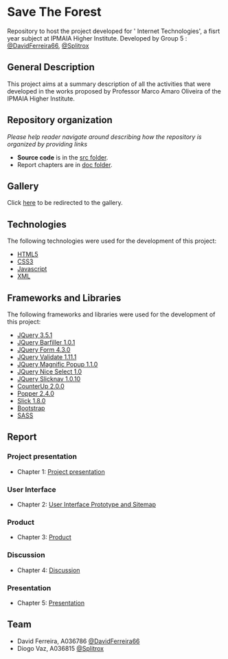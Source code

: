 # Save The Forest

Repository to host the project developed for '
Internet Technologies', a fisrt year subject at IPMAIA Higher Institute. Developed by Group 5 : [@DavidFerreira66](https://github.com/DavidFerreiraa66), [@Splitrox](https://github.com/Splitrox)


## General Description

This project aims at a summary description of all the activities that were developed in the works proposed by Professor Marco Amaro Oliveira of the IPMAIA Higher Institute.

## Repository organization

_Please help reader navigate around describing how the repository is organized by providing links_
* **Source code** is in the [src folder](src/).
* Report chapters are in [doc folder](doc/).

## Gallery

Click [here](doc/gallery/g1.md) to be redirected to the gallery.

## Technologies

The following technologies were used for the development of this project:

* [HTML5](https://www.techradar.com/news/internet/web/html5-what-is-it-1047393)
* [CSS3](https://www.techradar.com/news/internet/web/html5-what-is-it-1047393)
* [Javascript](https://developer.mozilla.org/pt-BR/docs/Learn/JavaScript/First_steps/What_is_JavaScript)
* [XML](https://www.w3schools.com/xml/xml_whatis.asp)

## Frameworks and Libraries

The following frameworks and libraries were used for the development of this project:

* [JQuery 3.5.1](https://jquery.com)
* [JQuery Barfiller 1.0.1](https://github.com/9bitStudios/barfiller)
* [JQuery Form 4.3.0](https://malsup.com/jquery/form/)
* [JQuery Validate 1.11.1](https://jqueryvalidation.org)
* [JQuery Magnific Popup 1.1.0](https://malsup.com/jquery/form/)
* [JQuery Nice Select 1.0](https://jqueryniceselect.hernansartorio.com)
* [JQuery Slicknav 1.0.10](https://computerwolf.github.io/SlickNav/)
* [CounterUp 2.0.0](https://github.com/bfintal/Counter-Up2)
* [Popper 2.4.0](https://popper.js.org)
* [Slick 1.8.0](https://kenwheeler.github.io/slick/)
* [Bootstrap](https://getbootstrap.com)
* [SASS](https://sass-lang.com)

## Report

### Project presentation
* Chapter 1: [Project presentation](doc/c1.md)

### User Interface 
* Chapter 2: [User Interface Prototype and Sitemap](doc/c2.md)

### Product
* Chapter 3: [Product](doc/c3.md)

### Discussion
* Chapter 4: [Discussion](doc/c4.md)

### Presentation
* Chapter 5: [Presentation](doc/c5.md)

## Team
* David Ferreira, A036786 [@DavidFerreira66](https://github.com/DavidFerreiraa66)
* Diogo Vaz, A036815 [@Splitrox](https://github.com/Splitrox)

